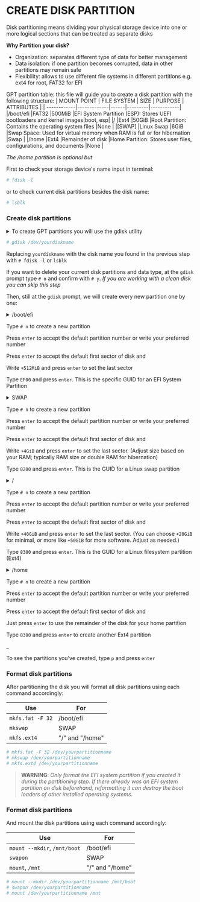 # CREATE DISK PARTITION
Disk partitioning means dividing your physical storage device into one or more logical sections that can be treated as separate disks

**Why Partition your disk?**

- Organization: separates different type of data for better management
- Data isolation: if one partition becomes corrupted, data in other partitions may remain safe
- Flexibility: allows to use different file systems in different partitions e.g. ext4 for root, FAT32 for EFI

GPT partition table: this file will guide you to create a disk partition with the following structure:
| MOUNT POINT | FILE SYSTEM | SIZE | PURPOSE | ATTRIBUTES |
| ------------|-------------|------|---------|------------|
|/boot/efi |FAT32 |500MiB |EFI System Partition (ESP): Stores UEFI bootloaders and kernel images|boot, esp|
|/ |Ext4 |50GiB |Root Partition: Contains the operating system files |None |
|[SWAP] |Linux Swap |6GiB |Swap Space: Used for virtual memory when RAM is full or for hibernation |Swap |
|/home |Ext4 |Remainder of disk |Home Partition: Stores user files, configurations, and documents |None |

*The /home partition is optional but*

First to check your storage device's name input in terminal:
```sh
# fdisk -l
```
or to check current disk partitions besides the disk name:
```sh
# lsblk
```

### Create disk partitions
<details>
  <summary>To create GPT partitions you will use the gdisk utility</summary>
  <p>gdisk is a disk management utility that allows users to create, manage, and delete standard GPT (GUID Partition Table) Unlike fdisk, which creates only MBR (Master Boot Record) partitions, gdisk creates only GPT partitions. GPT is the modern partitioning standard that supports larger disks and more partitions compared to MBR.</p>
</details>

```sh
# gdisk /dev/yourdiskname
```
Replacing `yourdiskname` with the disk name you found in the previous step with `# fdisk -l` or `lsblk`

If you want to delete your current disk partitions and data type, at the `gdisk` prompt type `# o` and confirm with `# y`. 
*If you are working with a clean disk you can skip this step*

Then, still at the `gdisk` prompt, we will create every new partition one by one:


<details>
  <summary> /boot/efi </summary>
  <p>Most common size guideline for EFI System Partition is between 100 MB to 550 MB. One of the reason behind this is it is difficult to resize later as it is the first partition on the drive. EFI partition may contain languages, fonts, BIOS firmware, other firmware related stuffs. There are some firmware/software that are installed into the the EFI partition instead of the data drive. The Arch Linux wiki recommends at least 512 MiB to avoid potential issues with some EFIs.</p>
</details>
  
Type `# n` to create a new partition

Press `enter` to accept the default partition number or write your preferred number

Press `enter` to accept the default first sector of disk and

Write `+512MiB` and press `enter` to set the last sector

Type `EF00` and press `enter`. This is the specific GUID for an EFI System Partition


<details>
  <summary> SWAP </summary>
  <p>A swap partition is a dedicated space on a disk drive that the Linux operating system uses as an extension of physical memory (RAM). When the system runs out of physical memory, it moves some data from RAM to the swap partition, allowing the system to continue functioning, albeit more slowly</p>
  <p>The recommended size of the SWAP partition depends on system specifications and planned use:

- For systems with less than 2GB of RAM, a swap partition size of twice the RAM is often recommended
- For systems with 2GB to 4GB of RAM, a swap partition size of the same as the RAM plus 2GB is suggested
- For general use is suggested that 2GB to 4GB is sufficent for the SWAP partition
- If hibernation is required it is recommended to set the SWAP partition at least as large as the amount of RAM, as the system needs to store the entire contents of RAM in the swap space when hibernating</p>
</details>

Type `# n` to create a new partition

Press `enter` to accept the default partition number or write your preferred number

Press `enter` to accept the default first sector of disk and

Write `+4GiB` and press `enter` to set the last sector. (Adjust size based on your RAM; typically RAM size or double RAM for hibernation)

Type `8200` and press `enter`. This is the GUID for a Linux swap partition


<details>
  <summary> / </summary>
  <p>The root partition, denoted as "/", is the primary partition in a Linux system that contains the entire file system structure, including system files, and program settings. Recommended size depends on the operating system, display/window manager, and applications intended to use. Generally at least 40GiB is recommended although lightweight desktop environments might function well with less space</p>
</details>

Type `# n` to create a new partition

Press `enter` to accept the default partition number or write your preferred number

Press `enter` to accept the default first sector of disk and

Write `+40GiB` and press `enter` to set the last sector. (You can choose `+20GiB` for minimal, or more like `+50GiB` for more software. Adjust as needed.)

Type `8300` and press `enter`. This is the GUID for a Linux filesystem partition (Ext4)


<details>
  <summary> /home </summary>
  <p>A /home partition is a separate section of a hard drive that stores user-specific files and settings. This includes personal documents, photos, videos, browser history, preferences, and application configurations. The /home partition is optional as many systems store this data in the root partition (/) along system files, but this separation can offer several benefits, such as easier system reinstallation, improved data safety, and better organization</p>
</details>

Type `# n` to create a new partition

Press `enter` to accept the default partition number or write your preferred number

Press `enter` to accept the default first sector of disk and

Just press `enter` to use the remainder of the disk for your home partition

Type `8300` and press `enter` to create another Ext4 partition

<p>_</p>

To see the partitions you've created, type `p` and press `enter`

### Format disk partitions
After partitioning the disk you will format all disk partitions using each command accordingly:

|Use | For |
---------|----------------
|`mkfs.fat -F 32` | /boot/efi |
|`mkswap` | SWAP |
|`mkfs.ext4` | "/" and "/home" |

```sh
# mkfs.fat -F 32 /dev/yourpartitionname
# mkswap /dev/yourpartitionname
# mkfs.ext4 /dev/yourpartitionname
```
> **WARNING**: *Only format the EFI system partition if you created it during the partitioning step. If there already was an EFI system partition on disk beforehand, reformatting it can destroy the boot loaders of other installed operating systems.*

### Format disk partitions
And mount the disk partitions using each command accordingly:

|Use | For |
---------|----------------
|`mount --mkdir`, `/mnt/boot` | /boot/efi |
|`swapon` | SWAP |
|`mount`, `/mnt` | "/" and "/home" |

```sh
# mount --mkdir /dev/yourpartitionname /mnt/boot
# swapon /dev/yourpartitionname
# mount /dev/yourpartitionname /mnt
```
